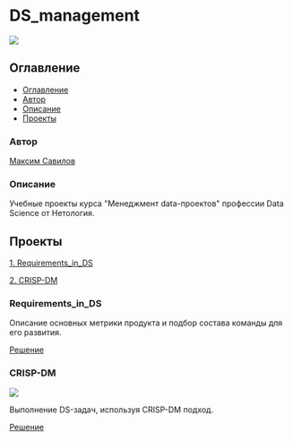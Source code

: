 # DS_management
![](https://img.shields.io/badge/Project%20status-In%20progress-green)

## Оглавление

- [Оглавление](#оглавление)
- [Автор](#авторы)
- [Описание](#описание)
- [Проекты](#проекты)

### Автор

[Максим Савилов](https://github.com/msavilov/)

### Описание

Учебные проекты курса "Менеджмент data-проектов" профессии Data Science от Нетология.

## Проекты

  [1. Requirements_in_DS](#requirements_in_ds)
  
  [2. CRISP-DM](#CRISP-DM)
  
### Requirements_in_DS
  
  Описание основных метрики продукта и подбор состава команды для его развития.

  [Решение](https://github.com/msavilov/DS_management/blob/main/1_Requirements_in_DS/requirements_in_ds.ipynb)
  
### CRISP-DM
  ![](https://img.shields.io/badge/Project%20status-In%20progress-green)
  
  Выполнение DS-задач, используя CRISP-DM подход.

  [Решение](https://github.com/msavilov/DS_management/blob/main/2_CRISP-DM/notebooks/1.0-msavilov-crispdm.ipynb)
